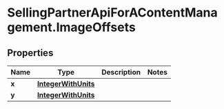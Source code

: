 # SellingPartnerApiForAContentManagement.ImageOffsets

## Properties
Name | Type | Description | Notes
------------ | ------------- | ------------- | -------------
**x** | [**IntegerWithUnits**](IntegerWithUnits.md) |  | 
**y** | [**IntegerWithUnits**](IntegerWithUnits.md) |  | 


